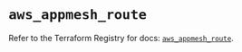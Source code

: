 # `aws_appmesh_route`

Refer to the Terraform Registry for docs: [`aws_appmesh_route`](https://registry.terraform.io/providers/hashicorp/aws/5.71.0/docs/resources/appmesh_route).
